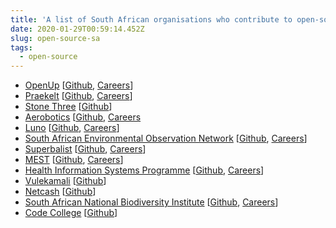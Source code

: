 ```yaml
---
title: 'A list of South African organisations who contribute to open-source [WIP]'
date: 2020-01-29T00:59:14.452Z
slug: open-source-sa
tags:
  - open-source
---
```

- [OpenUp](https://openup.org.za) [[Github](https://github.com/openupsa), [Careers](https://openup.org.za/careers.html)]
- [Praekelt](https://www.praekelt.com) [[Github](https://github.com/praekelt), [Careers](mailto:careers@praekelt.com
)]
- [Stone Three](https://www.stonethree.com) [[Github](https://github.com/stonethree)]
- [Aerobotics](https://www.aerobotics.com) [[Github](https://github.com/Aerobotics), [Careers](https://aerobotics.breezy.hr)
- [Luno](https://www.luno.com/) [[Github](https://github.com/luno), [Careers](https://www.luno.com/en/careers)]
- [South African Environmental Observation Network](http://www.saeon.ac.za) [[Github](https://github.com/SAEONData), [Careers](http://www.saeon.ac.za/careers)]
- [Superbalist](https://superbalist.com/) [[Github](https://github.com/Superbalist), [Careers](https://superbalist.com/careers)]
- [MEST](https://meltwater.org) [[Github](https://github.com/mestafrica), [Careers](https://meltwater.org/join-mest/careers/)]
- [Health Information Systems Programme](http://www.hisp.org) [[Github](https://github.com/HISPSA), [Careers](http://www.hisp.org/index.php/hisp-careers/)]
- [Vulekamali](https://vulekamali.gov.za/faq) [[Github](https://github.com/vulekamali)]
- [Netcash](https://netcash.co.za) [[Github](https://github.com/Netcash-ZA)]
- [South African National Biodiversity Institute](https://www.sanbi.org) [[Github](https://github.com/SANBIBiodiversityforLife), [Careers](https://www.sanbi.org/jobs)]
- [Code College](https://codecollege.co.za) [[Github](https://github.com/codecollegeza)]
